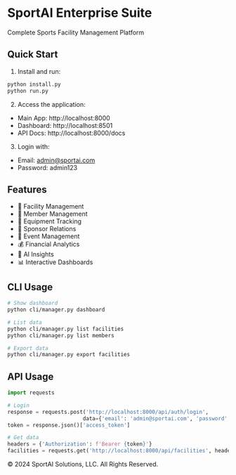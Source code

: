 # SportAI Enterprise Suite

Complete Sports Facility Management Platform

## Quick Start

1. Install and run:
```bash
python install.py
python run.py
```

2. Access the application:
- Main App: http://localhost:8000
- Dashboard: http://localhost:8501
- API Docs: http://localhost:8000/docs

3. Login with:
- Email: admin@sportai.com
- Password: admin123

## Features

- 🏢 Facility Management
- 👥 Member Management  
- 🔧 Equipment Tracking
- 🤝 Sponsor Relations
- 📅 Event Management
- 💰 Financial Analytics
- 🤖 AI Insights
- 📊 Interactive Dashboards

## CLI Usage

```bash
# Show dashboard
python cli/manager.py dashboard

# List data
python cli/manager.py list facilities
python cli/manager.py list members

# Export data
python cli/manager.py export facilities
```

## API Usage

```python
import requests

# Login
response = requests.post('http://localhost:8000/api/auth/login', 
                        data={'email': 'admin@sportai.com', 'password': 'admin123'})
token = response.json()['access_token']

# Get data
headers = {'Authorization': f'Bearer {token}'}
facilities = requests.get('http://localhost:8000/api/facilities', headers=headers)
```

© 2024 SportAI Solutions, LLC. All Rights Reserved.
